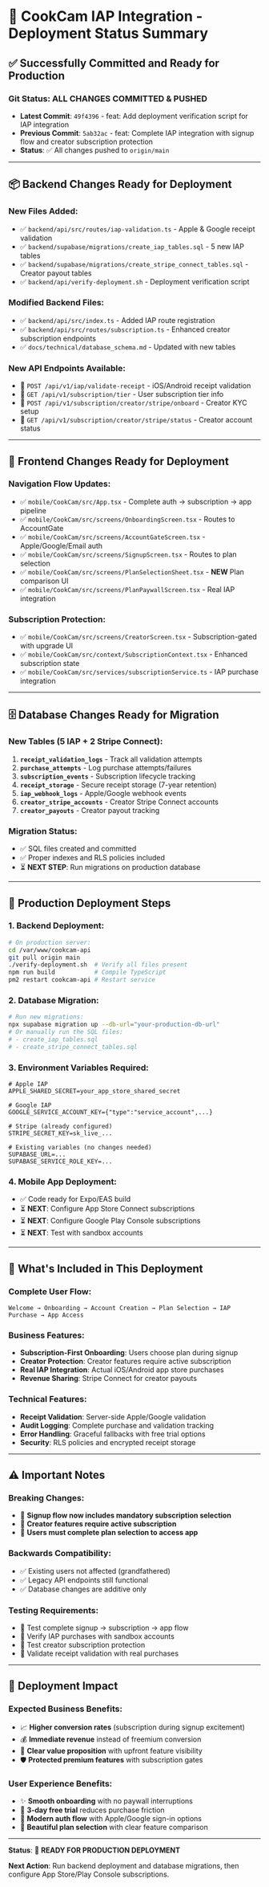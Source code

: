 # 🚀 CookCam IAP Integration - Deployment Status Summary

## ✅ Successfully Committed and Ready for Production

### Git Status: **ALL CHANGES COMMITTED & PUSHED**
- **Latest Commit**: `49f4396` - feat: Add deployment verification script for IAP integration
- **Previous Commit**: `5ab32ac` - feat: Complete IAP integration with signup flow and creator subscription protection
- **Status**: ✅ All changes pushed to `origin/main`

---

## 📦 Backend Changes Ready for Deployment

### **New Files Added:**
- ✅ `backend/api/src/routes/iap-validation.ts` - Apple & Google receipt validation
- ✅ `backend/supabase/migrations/create_iap_tables.sql` - 5 new IAP tables
- ✅ `backend/supabase/migrations/create_stripe_connect_tables.sql` - Creator payout tables
- ✅ `backend/api/verify-deployment.sh` - Deployment verification script

### **Modified Backend Files:**
- ✅ `backend/api/src/index.ts` - Added IAP route registration
- ✅ `backend/api/src/routes/subscription.ts` - Enhanced creator subscription endpoints
- ✅ `docs/technical/database_schema.md` - Updated with new tables

### **New API Endpoints Available:**
- 🔗 `POST /api/v1/iap/validate-receipt` - iOS/Android receipt validation
- 🔗 `GET /api/v1/subscription/tier` - User subscription tier info
- 🔗 `POST /api/v1/subscription/creator/stripe/onboard` - Creator KYC setup
- 🔗 `GET /api/v1/subscription/creator/stripe/status` - Creator account status

---

## 📱 Frontend Changes Ready for Deployment

### **Navigation Flow Updates:**
- ✅ `mobile/CookCam/src/App.tsx` - Complete auth → subscription → app pipeline
- ✅ `mobile/CookCam/src/screens/OnboardingScreen.tsx` - Routes to AccountGate
- ✅ `mobile/CookCam/src/screens/AccountGateScreen.tsx` - Apple/Google/Email auth
- ✅ `mobile/CookCam/src/screens/SignupScreen.tsx` - Routes to plan selection
- ✅ `mobile/CookCam/src/screens/PlanSelectionSheet.tsx` - **NEW** Plan comparison UI
- ✅ `mobile/CookCam/src/screens/PlanPaywallScreen.tsx` - Real IAP integration

### **Subscription Protection:**
- ✅ `mobile/CookCam/src/screens/CreatorScreen.tsx` - Subscription-gated with upgrade UI
- ✅ `mobile/CookCam/src/context/SubscriptionContext.tsx` - Enhanced subscription state
- ✅ `mobile/CookCam/src/services/subscriptionService.ts` - IAP purchase integration

---

## 🗄️ Database Changes Ready for Migration

### **New Tables (5 IAP + 2 Stripe Connect):**
1. **`receipt_validation_logs`** - Track all validation attempts
2. **`purchase_attempts`** - Log purchase attempts/failures  
3. **`subscription_events`** - Subscription lifecycle tracking
4. **`receipt_storage`** - Secure receipt storage (7-year retention)
5. **`iap_webhook_logs`** - Apple/Google webhook events
6. **`creator_stripe_accounts`** - Creator Stripe Connect accounts
7. **`creator_payouts`** - Creator payout tracking

### **Migration Status:**
- ✅ SQL files created and committed
- ✅ Proper indexes and RLS policies included
- ⏳ **NEXT STEP**: Run migrations on production database

---

## 🔧 Production Deployment Steps

### **1. Backend Deployment:**
```bash
# On production server:
cd /var/www/cookcam-api
git pull origin main
./verify-deployment.sh  # Verify all files present
npm run build           # Compile TypeScript
pm2 restart cookcam-api # Restart service
```

### **2. Database Migration:**
```bash
# Run new migrations:
npx supabase migration up --db-url="your-production-db-url"
# Or manually run the SQL files:
# - create_iap_tables.sql
# - create_stripe_connect_tables.sql
```

### **3. Environment Variables Required:**
```env
# Apple IAP
APPLE_SHARED_SECRET=your_app_store_shared_secret

# Google IAP  
GOOGLE_SERVICE_ACCOUNT_KEY={"type":"service_account",...}

# Stripe (already configured)
STRIPE_SECRET_KEY=sk_live_...

# Existing variables (no changes needed)
SUPABASE_URL=...
SUPABASE_SERVICE_ROLE_KEY=...
```

### **4. Mobile App Deployment:**
- ✅ Code ready for Expo/EAS build
- ⏳ **NEXT**: Configure App Store Connect subscriptions
- ⏳ **NEXT**: Configure Google Play Console subscriptions
- ⏳ **NEXT**: Test with sandbox accounts

---

## 🎯 What's Included in This Deployment

### **Complete User Flow:**
```
Welcome → Onboarding → Account Creation → Plan Selection → IAP Purchase → App Access
```

### **Business Features:**
- **Subscription-First Onboarding**: Users choose plan during signup
- **Creator Protection**: Creator features require active subscription
- **Real IAP Integration**: Actual iOS/Android app store purchases
- **Revenue Sharing**: Stripe Connect for creator payouts

### **Technical Features:**
- **Receipt Validation**: Server-side Apple/Google validation
- **Audit Logging**: Complete purchase and validation tracking
- **Error Handling**: Graceful fallbacks with free trial options
- **Security**: RLS policies and encrypted receipt storage

---

## ⚠️ Important Notes

### **Breaking Changes:**
- 🔄 **Signup flow now includes mandatory subscription selection**
- 🔄 **Creator features require active subscription** 
- 🔄 **Users must complete plan selection to access app**

### **Backwards Compatibility:**
- ✅ Existing users not affected (grandfathered)
- ✅ Legacy API endpoints still functional
- ✅ Database changes are additive only

### **Testing Requirements:**
- 🧪 Test complete signup → subscription → app flow
- 🧪 Verify IAP purchases with sandbox accounts
- 🧪 Test creator subscription protection
- 🧪 Validate receipt validation with real purchases

---

## 🎉 Deployment Impact

### **Expected Business Benefits:**
- 📈 **Higher conversion rates** (subscription during signup excitement)
- 💰 **Immediate revenue** instead of freemium conversion
- 🎯 **Clear value proposition** with upfront feature visibility
- 🛡️ **Protected premium features** with subscription gates

### **User Experience Benefits:**
- ✨ **Smooth onboarding** with no paywall interruptions
- 🎁 **3-day free trial** reduces purchase friction  
- 📱 **Modern auth flow** with Apple/Google sign-in options
- 🎨 **Beautiful plan selection** with clear feature comparison

---

**Status**: 🚀 **READY FOR PRODUCTION DEPLOYMENT**

**Next Action**: Run backend deployment and database migrations, then configure App Store/Play Console subscriptions. 